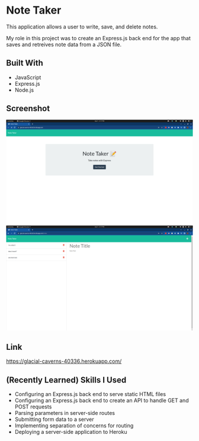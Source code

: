 # Note Taker

This application allows a user to write, save, and delete notes. 

My role in this project was to create an Express.js back end for the app that saves and retreives note data from a JSON file.

## Built With
* JavaScript
* Express.js
* Node.js

## Screenshot
![screenshot 1 of notetaker app](public/assets/images/notetaker-1.png)
![screenshot 2 of notetaker app](public/assets/images/notetaker-2.png)

## Link
https://glacial-caverns-40336.herokuapp.com/

## (Recently Learned) Skills I Used
* Configuring an Express.js back end to serve static HTML files
* Configuring an Express.js back end to create an API to handle GET and POST requests
* Parsing parameters in server-side routes
* Submitting form data to a server
* Implementing separation of concerns for routing
* Deploying a server-side application to Heroku
